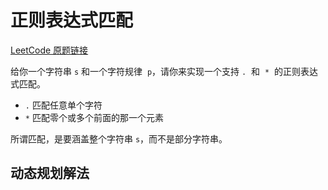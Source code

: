 <author-info date="1649821364736"></author-info>

# 正则表达式匹配

[LeetCode 原题链接](https://leetcode-cn.com/problems/regular-expression-matching/)

给你一个字符串 `s` 和一个字符规律  `p`，请你来实现一个支持 `.`  和  `*`  的正则表达式匹配。

- `.` 匹配任意单个字符
- `*` 匹配零个或多个前面的那一个元素

所谓匹配，是要涵盖整个字符串 `s`，而不是部分字符串。

## 动态规划解法
